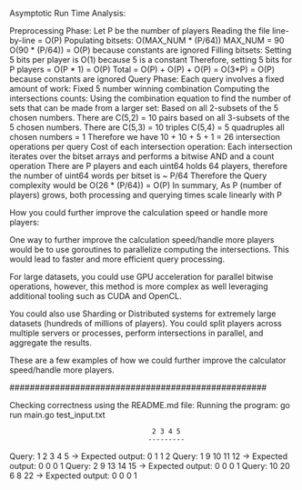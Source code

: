 Asymptotic Run Time Analysis:

Preprocessing Phase:
Let P be the number of players
Reading the file line-by-line = O(P)
Populating bitsets:
O(MAX_NUM * (P/64))
MAX_NUM = 90
O(90 * (P/64)) = O(P) because constants are ignored
Filling bitsets:
Setting 5 bits per player is O(1) because 5 is a constant
Therefore, setting 5 bits for P players = O(P * 1) = O(P)
Total = O(P) + O(P) + O(P) = O(3*P) = O(P) because constants are ignored
Query Phase:
Each query involves a fixed amount of work:
Fixed 5 number winning combination
Computing the intersections counts:
Using the combination equation to find the number of sets that can be made from a larger set:
Based on all 2-subsets of the 5 chosen numbers. There are C(5,2) = 10 pairs
based on all 3-subsets of the 5 chosen numbers. There are C(5,3) = 10 triples
C(5,4) = 5 quadruples
all chosen numbers = 1
Therefore we have 10 + 10 + 5 + 1 = 26 intersection operations per query
Cost of each intersection operation:
Each intersection iterates over the bitset arrays and performs a bitwise AND and a count operation
There are P players and each uint64 holds 64 players, therefore the number of uint64 words per bitset is ~ P/64
Therefore the Query complexity would be O(26 * (P/64)) = O(P)
In summary, As P (number of players) grows, both processing and querying times scale linearly with P


How you could further improve the calculation speed or handle more players:

One way to further improve the calculation speed/handle more players would be to use goroutines to parallelize computing the intersections. This would lead to faster and more efficient query processing.

For large datasets, you could use GPU acceleration for parallel bitwise operations, however, this method is more complex as well leveraging additional tooling such as CUDA and OpenCL.

You could also use Sharding or Distributed systems for extremely large datasets (hundreds of millions of players). You could split players across multiple servers or processes, perform intersections in parallel, and aggregate the results.

These are a few examples of how we could further improve the calculator speed/handle more players.

###################################################

Checking correctness using the README.md file:
Running the program: go run main.go test_input.txt

                                       2 3 4 5
                                      ---------
Query: 1 2 3 4 5    → Expected output: 0 1 1 2
Query: 1 9 10 11 12 → Expected output: 0 0 0 1
Query: 2 9 13 14 15 → Expected output: 0 0 0 1
Query: 10 20 6 8 22 → Expected output: 0 0 0 1
